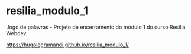 # resilia_modulo_1
Jogo de palavras - Projeto de encerramento do módulo 1 do curso Resilia Webdev.

https://hugolegramandi.github.io/resilia_modulo_1/
